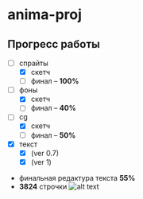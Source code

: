 # anima-proj
## Прогресс работы
- [ ] спрайты
    - [X] скетч
    - [ ] финал – **100%**
- [ ] фоны
    - [X] скетч
    - [ ] финал – **40%**
- [ ] cg
    - [X] скетч
    - [ ] финал – **50%**
- [X] текст
    - [X] (ver 0.7)
    - [X] (ver 1)
- финальная редактура текста **55%**
- **3824** строчки
![alt text](https://github.com/lidraw/anima-proj/blob/main/Walk.gif "Она ходит")
